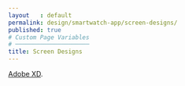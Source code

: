 ```yaml
---
layout   : default
permalink: design/smartwatch-app/screen-designs/
published: true
# Custom Page Variables
# ─────────────────────
title: Screen Designs
---
```


[Adobe XD](https://xd.adobe.com/view/d1ceefe9-c975-491c-7505-3421a1e05bf6-a7ff/?fullscreen "smartwatch").
